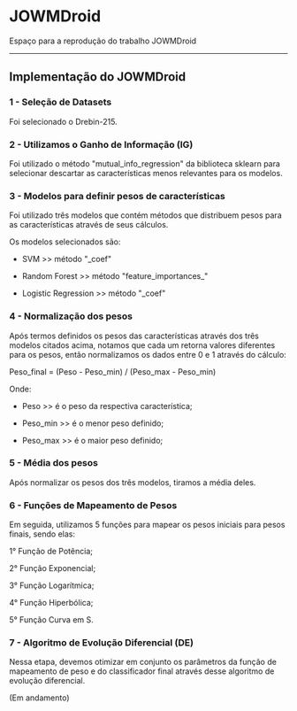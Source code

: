 # JOWMDroid
Espaço para a reprodução do trabalho JOWMDroid

_______________________________________________________________________________________________________________
## Implementação do JOWMDroid

### 1 - Seleção de Datasets
Foi selecionado o Drebin-215.

### 2 - Utilizamos o Ganho de Informação (IG)
Foi utilizado o método "mutual_info_regression" da biblioteca sklearn para selecionar descartar as características menos relevantes para os modelos.

### 3 - Modelos para definir pesos de características
Foi utilizado três modelos que contém métodos que distribuem pesos para as características através de seus cálculos.

Os modelos selecionados são:

   * SVM >> método "_coef"

   * Random Forest >> método "feature_importances_"

   * Logistic Regression >> método "_coef"

### 4 - Normalização dos pesos
Após termos definidos os pesos das características através dos três modelos citados acima, notamos que cada um retorna valores diferentes para os pesos, então normalizamos os dados entre 0 e 1 através do cálculo:

Peso_final = (Peso - Peso_min) / (Peso_max - Peso_min)

Onde:

   * Peso     >> é o peso da respectiva característica;

   * Peso_min >> é o menor peso definido;

   * Peso_max >> é o maior peso definido;

### 5 - Média dos pesos
Após normalizar os pesos dos três modelos, tiramos a média deles.

### 6 - Funções de Mapeamento de Pesos
Em seguida, utilizamos 5 funções para mapear os pesos iniciais para pesos finais, sendo elas:

   1° Função de Potência;

   2° Função Exponencial;

   3° Função Logarítmica;

   4° Função Hiperbólica;

   5° Função Curva em S.

### 7 - Algoritmo de Evolução Diferencial (DE)
Nessa etapa, devemos otimizar em conjunto os parâmetros da função de mapeamento de peso e do classificador final através desse algoritmo de evolução diferencial.

(Em andamento)